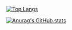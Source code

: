 [![Top Langs](https://github-readme-stats-mosa-bunrh04w5-gutaozi.vercel.app/api/top-langs/?username=jayfeather233&layout=compact&exclude_repo=shinxBot)](https://github.com/GuTaoZi/github-readme-stats)

[![Anurag's GitHub stats](https://github-readme-stats-mosa-bunrh04w5-gutaozi.vercel.app/api?username=jayfeather233&count_private=true&show_icons=true)](https://github.com/GuTaoZi/github-readme-stats)  


<!---
Jayfeather233/Jayfeather233 is a ✨ special ✨ repository because its `README.md` (this file) appears on your GitHub profile.
You can click the Preview link to take a look at your changes.
--->

